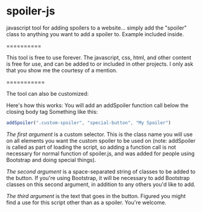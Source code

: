 spoiler-js
==========

javascript tool for adding spoilers to a website... simply add the "spoiler" class to anything you want to add a spoiler to.  Example included inside.

==========

This tool is free to use forever.  The javascript, css, html, and other content is free for use, and can be added to or included in other projects.  I only ask that you show me the courtesy of a mention.

===========

The tool can also be customized:

Here's how this works: You will add an addSpoiler function call below the closing body tag Something like this: 

```javascript
addSpoiler(".custom-spoiler", "special-button", "My Spoiler")
```

*The first argument* is a custom selector. This is the class name you will use on all elements you want the custom spoiler to be used on (note: addSpoiler is called as part of loading the script, so adding a function call is not necessary for normal function of spoiler.js, and was added for people using Bootstrap and doing special things).

*The second argument* is a space-separated string of classes to be added to the button. If you're using Bootstrap, it will be necessary to add Bootstrap classes on this second argument, in addition to any others you'd like to add.

*The third argument* is the text that goes in the button. Figured you might find a use for this script other than as a spoiler. You're welcome.


